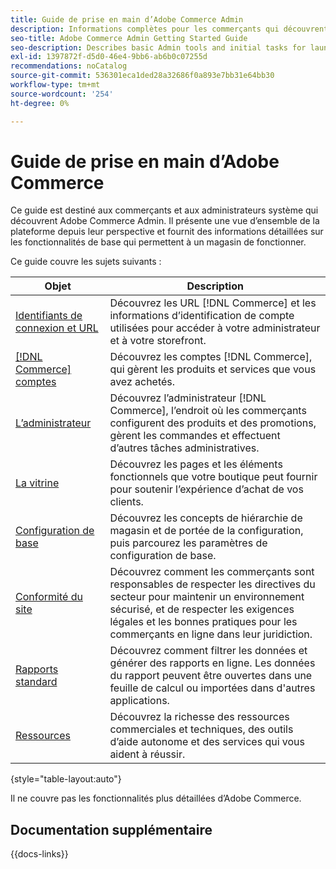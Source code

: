 ```yaml
---
title: Guide de prise en main d’Adobe Commerce Admin
description: Informations complètes pour les commerçants qui découvrent Adobe Commerce Admin.
seo-title: Adobe Commerce Admin Getting Started Guide
seo-description: Describes basic Admin tools and initial tasks for launching an Adobe Commerce or Magento Open Source store.
exl-id: 1397872f-d5d0-46e4-9bb6-ab6b0c07255d
recommendations: noCatalog
source-git-commit: 536301eca1ded28a32686f0a893e7bb31e64bb30
workflow-type: tm+mt
source-wordcount: '254'
ht-degree: 0%

---
```


# Guide de prise en main d’Adobe Commerce

Ce guide est destiné aux commerçants et aux administrateurs système qui découvrent Adobe Commerce Admin. Il présente une vue d’ensemble de la plateforme depuis leur perspective et fournit des informations détaillées sur les fonctionnalités de base qui permettent à un magasin de fonctionner.

Ce guide couvre les sujets suivants :

| Objet | Description |
| ------- | ----------- |
| [Identifiants de connexion et URL](login-urls.md) | Découvrez les URL [!DNL Commerce] et les informations d’identification de compte utilisées pour accéder à votre administrateur et à votre storefront. |
| [[!DNL Commerce] comptes](commerce-account-create.md) | Découvrez les comptes [!DNL Commerce], qui gèrent les produits et services que vous avez achetés. |
| [L’administrateur](admin.md) | Découvrez l’administrateur [!DNL Commerce], l’endroit où les commerçants configurent des produits et des promotions, gèrent les commandes et effectuent d’autres tâches administratives. |
| [La vitrine](storefront.md) | Découvrez les pages et les éléments fonctionnels que votre boutique peut fournir pour soutenir l’expérience d’achat de vos clients. |
| [Configuration de base](websites-stores-views.md) | Découvrez les concepts de hiérarchie de magasin et de portée de la configuration, puis parcourez les paramètres de configuration de base. |
| [Conformité du site](privacy-policy.md) | Découvrez comment les commerçants sont responsables de respecter les directives du secteur pour maintenir un environnement sécurisé, et de respecter les exigences légales et les bonnes pratiques pour les commerçants en ligne dans leur juridiction. |
| [Rapports standard](reports-menu.md) | Découvrez comment filtrer les données et générer des rapports en ligne. Les données du rapport peuvent être ouvertes dans une feuille de calcul ou importées dans d&#39;autres applications. |
| [ Ressources ](resources.md) | Découvrez la richesse des ressources commerciales et techniques, des outils d’aide autonome et des services qui vous aident à réussir. |

{style="table-layout:auto"}

Il ne couvre pas les fonctionnalités plus détaillées d’Adobe Commerce.

## Documentation supplémentaire

{{docs-links}}
